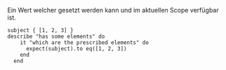 Ein Wert welcher gesetzt werden kann und im aktuellen Scope verfügbar ist.

```
subject { [1, 2, 3] }
describe "has some elements" do
    it "which are the prescribed elements" do
      expect(subject).to eq([1, 2, 3])
    end
  end
```

